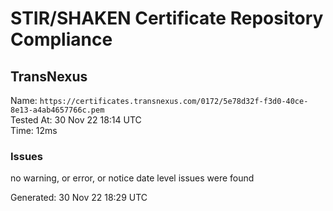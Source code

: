 # STIR/SHAKEN Certificate Repository Compliance

## TransNexus

Name: `https://certificates.transnexus.com/0172/5e78d32f-f3d0-40ce-8e13-a4ab4657766c.pem`\
Tested At: 30 Nov 22 18:14 UTC\
Time: 12ms

### Issues

no warning, or error, or notice date level issues were found

Generated: 30 Nov 22 18:29 UTC